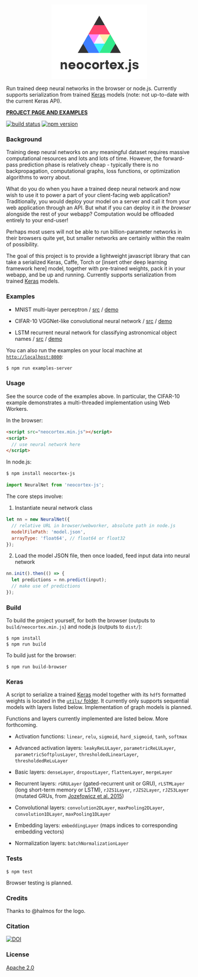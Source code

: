 <p align="center">
  <img src="examples/logo.png"/>
</p>

Run trained deep neural networks in the browser or node.js. Currently supports serialization from trained [Keras](https://github.com/fchollet/keras/) models (note: not up-to-date with the current Keras API).

**[PROJECT PAGE AND EXAMPLES](https://scienceai.github.io/neocortex)**

[![build status](https://img.shields.io/travis/scienceai/neocortex/master.svg)](https://travis-ci.org/scienceai/neocortex)
[![npm version](https://img.shields.io/npm/v/neocortex-js.svg)](https://www.npmjs.com/package/neocortex-js)

### Background

Training deep neural networks on any meaningful dataset requires massive computational resources and lots and lots of time. However, the forward-pass prediction phase is relatively cheap - typically there is no backpropagation, computational graphs, loss functions, or optimization algorithms to worry about.

What do you do when you have a trained deep neural network and now wish to use it to power a part of your client-facing web application? Traditionally, you would deploy your model on a server and call it from your web application through an API. But what if you can deploy it _in the browser_ alongside the rest of your webapp? Computation would be offloaded entirely to your end-user!

Perhaps most users will not be able to run billion-parameter networks in their browsers quite yet, but smaller networks are certainly within the realm of possibility.

The goal of this project is to provide a lightweight javascript library that can take a serialized Keras, Caffe, Torch or [insert other deep learning framework here] model, together with pre-trained weights, pack it in your webapp, and be up and running. Currently supports serialization from trained [Keras](https://github.com/fchollet/keras/) models.

### Examples

- MNIST multi-layer perceptron / [src](https://github.com/scienceai/neocortex/tree/master/examples/mnist_mlp) / [demo](http://scienceai.github.io/neocortex/mnist_mlp)

- CIFAR-10 VGGNet-like convolutional neural network / [src](https://github.com/scienceai/neocortex/tree/master/examples/cifar10_cnn) / [demo](http://scienceai.github.io/neocortex/cifar10_cnn)

- LSTM recurrent neural network for classifying astronomical object names / [src](https://github.com/scienceai/neocortex/tree/master/examples/astro_lstm) / [demo](http://scienceai.github.io/neocortex/astro_lstm)

You can also run the examples on your local machine at [`http://localhost:8000`](http://localhost:8000):

```sh
$ npm run examples-server
```


### Usage

See the source code of the examples above. In particular, the CIFAR-10 example demonstrates a multi-threaded implementation using Web Workers.

In the browser:

```html
<script src="neocortex.min.js"></script>
<script>
  // use neural network here
</script>
```

In node.js:

```sh
$ npm install neocortex-js
```

```js
import NeuralNet from 'neocortex-js';
```

The core steps involve:

1. Instantiate neural network class

  ```js
  let nn = new NeuralNet({
    // relative URL in browser/webworker, absolute path in node.js
    modelFilePath: 'model.json',
    arrayType: 'float64', // float64 or float32
  });
  ```

2. Load the model JSON file, then once loaded, feed input data into neural network

  ```js
  nn.init().then(() => {
    let predictions = nn.predict(input);
    // make use of predictions
  });
  ```


### Build

To build the project yourself, for both the browser (outputs to `build/neocortex.min.js`) and node.js (outputs to `dist/`):

```
$ npm install
$ npm run build
```

To build just for the browser:

```
$ npm run build-browser
```

### Keras

A script to serialize a trained [Keras](http://keras.io/) model together with its `hdf5` formatted weights is located in the [`utils/` folder](https://github.com/scienceai/neocortex/blob/master/utils/serialize_keras.py). It currently only supports sequential models with layers listed below. Implementation of graph models is planned.

Functions and layers currently implemented are listed below. More forthcoming.

+ Activation functions: `linear`, `relu`, `sigmoid`, `hard_sigmoid`, `tanh`, `softmax`

+ Advanced activation layers: `leakyReLULayer`, `parametricReLULayer`, `parametricSoftplusLayer`, `thresholdedLinearLayer`, `thresholdedReLuLayer`

+ Basic layers: `denseLayer`, `dropoutLayer`, `flattenLayer`, `mergeLayer`

+ Recurrent layers: `rGRULayer` (gated-recurrent unit or GRU), `rLSTMLayer` (long short-term memory or LSTM), `rJZS1Layer`, `rJZS2Layer`, `rJZS3Layer` (mutated GRUs, from [Jozefowicz et al. 2015](http://jmlr.org/proceedings/papers/v37/jozefowicz15.pdf))

+ Convolutional layers: `convolution2DLayer`, `maxPooling2DLayer`, `convolution1DLayer`, `maxPooling1DLayer`

+ Embedding layers: `embeddingLayer` (maps indices to corresponding embedding vectors)

+ Normalization layers: `batchNormalizationLayer`

### Tests

```
$ npm test
```

Browser testing is planned.


### Credits

Thanks to @halmos for the logo.

### Citation

[![DOI](https://zenodo.org/badge/doi/10.5281/zenodo.44692.svg)](http://dx.doi.org/10.5281/zenodo.44692)

### License

[Apache 2.0](https://github.com/scienceai/neocortex/blob/master/LICENSE)
